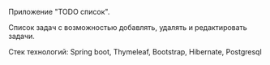Приложение "TODO список".

Список задач с возможностью добавлять, удалять и редактировать задачи.

Стек технологий: Spring boot, Thymeleaf, Bootstrap, Hibernate, Postgresql 